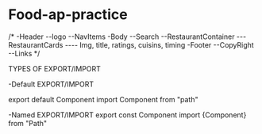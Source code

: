 # Food-ap-practice
/*
 -Header
 --logo
 --NavItems
 -Body
 --Search
 --RestaurantContainer
 ---RestaurantCards
 ---- Img, title, ratings, cuisins, timing
 -Footer
 --CopyRight
 --Links
*/


TYPES OF EXPORT/IMPORT

-Default EXPORT/IMPORT

export default Component
import Component from "path"

-Named EXPORT/IMPORT
export const Component
import {Component} from "Path"